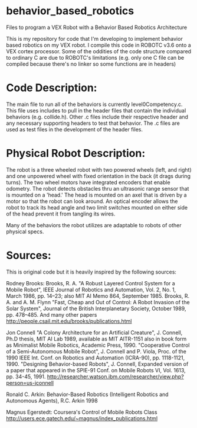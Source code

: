 behavior_based_robotics
=======================

Files to program a VEX Robot with a Behavior Based Robotics Architecture

This is my repository for code that I'm developing to implement behavior based robotics on my VEX robot.
I compile this code in ROBOTC v3.6 onto a VEX cortex processor. Some of the oddities of the code structure 
compared to ordinary C are due to ROBOTC's limitations (e.g. only one C file can be compiled because 
there's no linker so some functions are in headers)

Code Description:
=================
The main file to run all of the behaviors is currently level0Competency.c. This file uses includes to 
pull in the header files that contain the individual behaviors (e.g. collide.h). Other .c files include 
their respective header and any necessary supporting headers to test that behavior. The .c files are 
used as test files in the development of the header files.

Physical Robot Description:
===========================
The robot is a three wheeled robot with two powered wheels (left, and right) and one unpowered wheel 
with fixed orientation in the back (it drags during turns). The two wheel motors have integrated encoders 
that enable odometry. The robot detects obstacles thru an ultrasonic range sensor that is mounted on a 
'head.' The head is mounted on an axel that is driven by a motor so that the robot can look around. An 
optical encoder allows the robot to track its head angle and two limit switches mounted on either side 
of the head prevent it from tangling its wires.

Many of the behaviors the robot utilizes are adaptable to robots of other physical specs.


Sources:
========
This is original code but it is heavily inspired by the following sources:

Rodney Brooks:
Brooks, R. A. "A Robust Layered Control System for a Mobile Robot", IEEE Journal of Robotics and 
Automation, Vol. 2, No. 1, March 1986, pp. 14–23; also MIT AI Memo 864, September 1985.
Brooks, R. A. and A. M. Flynn "Fast, Cheap and Out of Control: A Robot Invasion of the Solar System",
Journal of the British Interplanetary Society, October 1989, pp. 478–485.
And many other papers
http://people.csail.mit.edu/brooks/publications.html


Jon Connell
"A Colony Architecture for an Artificial Creature", J. Connell, Ph.D thesis, MIT AI Lab 1989, available 
as MIT AITR-1151 also in book form as Minimalist Mobile Robotics, Academic Press, 1990. 
"Cooperative Control of a Semi-Autonomous Mobile Robot", J. Connell and P. Viola, Proc. of the 1990 IEEE 
Int. Conf. on Robotics and Automation (ICRA-90), pp. 1118-1121, 1990. 
"Designing Behavior-based Robots", J. Connell, Expanded version of a paper that appeared in the SPIE-91 
Conf. on Mobile Robots VI, Vol. 1613, pp. 34-45, 1991.
http://researcher.watson.ibm.com/researcher/view.php?person=us-jconnell

Ronald C. Arkin:
Behavior-Based Robotics (Intelligent Robotics and Autonomous Agents), R.C. Arkin 1998

Magnus Egerstedt:
Coursera's Control of Mobile Robots Class
http://users.ece.gatech.edu/~magnus/index_publications.html

